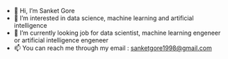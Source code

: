 - 👋 Hi, I’m Sanket Gore
- 👀 I’m interested in data science, machine learning and artificial intelligence
- 🌱 I’m currently looking job for data scientist, machine learning engeneer or artificial intelligence engeneer
- 📫 You can reach me through my email : sanketgore1998@gmail.com <!---https://bio.link/sanketgore --->
<!---


- 💞️ I’m looking to collaborate on ...
- 📫 How to reach me ...



SanketGore10/SanketGore10 is a ✨ special ✨ repository because its `README.md` (this file) appears on your GitHub profile.
You can click the Preview link to take a look at your changes.
--->
